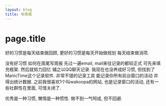 ```yaml
---
layout: blog
title: 写周报
---
```

page.title
=
好的习惯是每天结束做回顾, 更好的习惯是每天开始做规划 每天结束做消项.

没有好习惯 如何在周尾写周报
先过一遍email, mail来往记录的都较正式 可先来填充框架.
然后就努力回忆 辅之以QQ聊天记录.
我现在也没养成好习惯, 但找到了ManicTime这个记录软件. 非常不错的记录工具 能记录你所有前台窗口的活动 并得出统计数据. 之前我很喜欢1个叫wakoopa的网站, 也是记录窗口的活动, 还有一些社群性在里面, 可惜关闭了.

优秀是一种习惯, 懒惰是一种惯性. 做不到一气呵成, 但不回避.